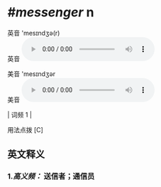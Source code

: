 # ***\#messenger*** n
英音 'mesɪndʒə(r)  
英音
<audio src="./media/Messenger-B.aac" controls="controls"></audio>

美音 'mesɪndʒər  
美音
<audio src="./media/messenger.aac" controls="controls"></audio>



| 词频 1 |  

用法点拨  [C]

英文释义
---
### 1.*高义频：* **送信者；通信员**  


